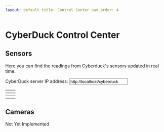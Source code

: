 ```yaml
---
layout: default title: Control Center nav_order: 4
---
```


# CyberDuck Control Center

## Sensors

Here you can find the readings from Cyberduck's sensors updated in real time.

<label for="cyberduck-ip">CyberDuck server IP address:</label>
<input type="text" id="cyberduck-ip" name="cyberduck-ip" value="http://localhost/cyberduck">

<table class="embed">
    <tr>
        <th>
            <canvas id="waterDustChart"></canvas>
        </th>
        <th>
            <canvas id="waterTurbidityChart"></canvas>
        </th>
    </tr>
    <tr>
        <th>
            <canvas id="waterTemperatureChart"></canvas>
        </th>
        <th>
            <canvas id="atmosphericHumidityChart"></canvas>
        </th>
        </tr>
    <tr>
        <th>
            <canvas id="atmosphericPressureChart"></canvas>
        </th>
        <th>
            <canvas id="atmosphericTemperatureChart"></canvas>
        </th>
    </tr>
</table>

## Cameras
Not Yet Implemented

<script src="https://ajax.googleapis.com/ajax/libs/jquery/3.5.1/jquery.min.js"></script>
<script src="https://cdnjs.cloudflare.com/ajax/libs/Chart.js/2.9.3/Chart.js"></script>

<script src="communication.js"></script>
<script src="database.js"></script>
<script src="charts.js"></script>
<script src="main.js"></script>